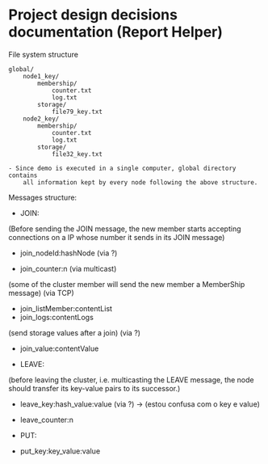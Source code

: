 # Project design decisions documentation (Report Helper)

File system structure

```
global/
    node1_key/
        membership/
            counter.txt
            log.txt
        storage/
            file79_key.txt
    node2_key/
        membership/
            counter.txt
            log.txt
        storage/
            file32_key.txt
```

    - Since demo is executed in a single computer, global directory contains
        all information kept by every node following the above structure.


Messages structure: 

- JOIN:

(Before sending the JOIN message, the new member starts accepting connections on a IP whose number it sends in its JOIN message)
- join_nodeId:hashNode (via ?)

- join_counter:n (via multicast)

(some of the cluster member will send the new member a MemberShip message) (via TCP)
- join_listMember:contentList
- join_logs:contentLogs

(send storage values after a join) (via  ?)
- join_value:contentValue


- LEAVE:

(before leaving the cluster, i.e. multicasting the LEAVE message, the node should transfer its key-value pairs to its successor.)
- leave_key:hash_value:value (via ?) -> (estou confusa com o key e value)

- leave_counter:n


- PUT:
- put_key:key_value:value